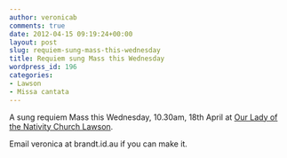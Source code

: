 ```yaml
---
author: veronicab
comments: true
date: 2012-04-15 09:19:24+00:00
layout: post
slug: requiem-sung-mass-this-wednesday
title: Requiem sung Mass this Wednesday
wordpress_id: 196
categories:
- Lawson
- Missa cantata
---
```


A sung requiem Mass this Wednesday, 10.30am, 18th April at [Our Lady of the Nativity Church Lawson](http://repleatur.net/locations/our-lady-of-the-nativity-lawson/).

Email veronica at brandt.id.au if you can make it.

